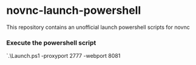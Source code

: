 # novnc-launch-powershell
This repository contains an unofficial launch powershell scripts for novnc

### Execute the powershell script
 `.\Launch.ps1 -proxyport 2777 -webport 8081
